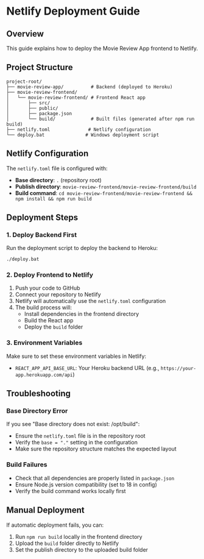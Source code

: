 # Netlify Deployment Guide

## Overview
This guide explains how to deploy the Movie Review App frontend to Netlify.

## Project Structure
```
project-root/
├── movie-review-app/          # Backend (deployed to Heroku)
├── movie-review-frontend/
│   └── movie-review-frontend/ # Frontend React app
│       ├── src/
│       ├── public/
│       ├── package.json
│       └── build/             # Built files (generated after npm run build)
├── netlify.toml              # Netlify configuration
└── deploy.bat               # Windows deployment script
```

## Netlify Configuration
The `netlify.toml` file is configured with:
- **Base directory**: `.` (repository root)
- **Publish directory**: `movie-review-frontend/movie-review-frontend/build`
- **Build command**: `cd movie-review-frontend/movie-review-frontend && npm install && npm run build`

## Deployment Steps

### 1. Deploy Backend First
Run the deployment script to deploy the backend to Heroku:
```bash
./deploy.bat
```

### 2. Deploy Frontend to Netlify
1. Push your code to GitHub
2. Connect your repository to Netlify
3. Netlify will automatically use the `netlify.toml` configuration
4. The build process will:
   - Install dependencies in the frontend directory
   - Build the React app
   - Deploy the `build` folder

### 3. Environment Variables
Make sure to set these environment variables in Netlify:
- `REACT_APP_API_BASE_URL`: Your Heroku backend URL (e.g., `https://your-app.herokuapp.com/api`)

## Troubleshooting

### Base Directory Error
If you see "Base directory does not exist: /opt/build":
- Ensure the `netlify.toml` file is in the repository root
- Verify the `base = "."` setting in the configuration
- Make sure the repository structure matches the expected layout

### Build Failures
- Check that all dependencies are properly listed in `package.json`
- Ensure Node.js version compatibility (set to 18 in config)
- Verify the build command works locally first

## Manual Deployment
If automatic deployment fails, you can:
1. Run `npm run build` locally in the frontend directory
2. Upload the `build` folder directly to Netlify
3. Set the publish directory to the uploaded build folder 
